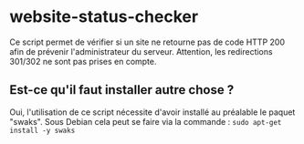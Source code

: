 # website-status-checker
Ce script permet de vérifier si un site ne retourne pas de code HTTP 200 afin de prévenir l'administrateur du serveur. 
Attention, les redirections 301/302 ne sont pas prises en compte.

## Est-ce qu'il faut installer autre chose ?
Oui, l'utilisation de ce script nécessite d'avoir installé au préalable le paquet "swaks". Sous Debian cela peut se faire via la commande : 
`sudo apt-get install -y swaks`
